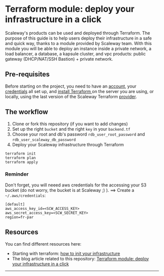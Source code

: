# Terraform module: deploy your infrastructure in a click

Scaleway's products can be used and deployed through Terraform.
The purpose of this guide is to help users deploy their infrastructure in a safe and quick way, thanks to a module provided by Scaleway team.
With this module you will be able to deploy an instance inside a private network, a load balancer, a database, a kapsule cluster, and vpc products: public gateway (DHCP/NAT/SSH Bastion) + private network.


## Pre-requisites

Before starting on the project, you need to have an [account](https://www.scaleway.com/en/docs/console/my-account/how-to/create-an-account/), your [credentials](https://www.scaleway.com/en/docs/console/my-account/concepts/#api-key) all set up, and [install Terraform ](https://learn.hashicorp.com/tutorials/terraform/install-cli) on the server you are using, or locally, using  the last version of the Scaleway Terraform [provider](https://registry.terraform.io/providers/scaleway/scaleway/latest/docs).


## The workflow

1. Clone or fork this repository (if you want to add changes)
2. Set up the right ``bucket`` and the right ``key`` in your `backend.tf`
3. Choose your root and db's password `rdb_user_root_password` and `rdb_user_scaleway_db_password`
4. Deploy your Scaleway infrastructure through Terraform
```
terraform init
terraform plan
terraform apply
```

### Reminder

Don't forget, you will neeed aws credentials for the accessing your S3 bucket (do not worry, the bucket is at Scaleway ;) ).
==> Create a ``~/.aws/credentials``:
```
[default]
aws_access_key_id=<SCW_ACCESS_KEY>
aws_secret_access_key=<SCW_SECRET_KEY>
region=fr-par
```


## Resources

You can find different resources here:
- Starting with terraform: [how to init your infrastructure](https://blog.scaleway.com/terraform-how-to-init-your-infrastructure/)
- The blog article related to this repository: [Terraform module: deploy your infrastructure in a click]()
---